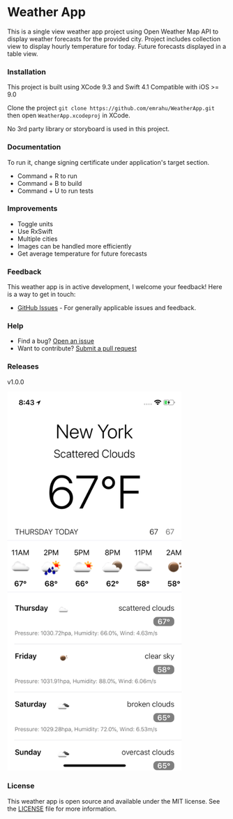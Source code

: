 # Weather App

This is a single view weather app project using Open Weather Map API to display weather forecasts for the provided city. Project includes collection view to display hourly temperature for today. Future forecasts displayed in a table view.

### Installation
This project is built using XCode 9.3 and Swift 4.1 Compatible with iOS >= 9.0 

Clone the project ```git clone https://github.com/emrahu/WeatherApp.git``` then open ```WeatherApp.xcodeproj``` in XCode.

No 3rd party library or storyboard is used in this project.

### Documentation
To run it, change signing certificate under application's target section. 
- Command + R to run
- Command + B to build
- Command + U to run tests

### Improvements
* Toggle units
*  Use RxSwift
* Multiple cities
* Images can be handled more efficiently
* Get average temperature for future forecasts

### Feedback
This weather app is in active development, I welcome your feedback!
Here is a way to get in touch:
* [GitHub Issues](https://github.com/emrahu/WeatherApp/issues) - For generally applicable issues and feedback.

### Help
* Find a bug? [Open an issue](https://github.com/emrahu/WeatherApp/issues)
* Want to contribute? [Submit a pull request](https://github.com/emrahu/WeatherApp/pulls)

### Releases
v1.0.0

<img src="https://raw.githubusercontent.com/emrahu/WeatherApp/master/WeatherApp/Helpers/screen_shot.png" width="400" />


### License
This weather app is open source and available under the MIT license. See the [LICENSE](LICENSE) file for more information.
